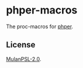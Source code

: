 # phper-macros

The proc-macros for [phper](https://crates.io/crates/phper).

## License

[MulanPSL-2.0](https://github.com/phper-framework/phper/blob/master/LICENSE).
